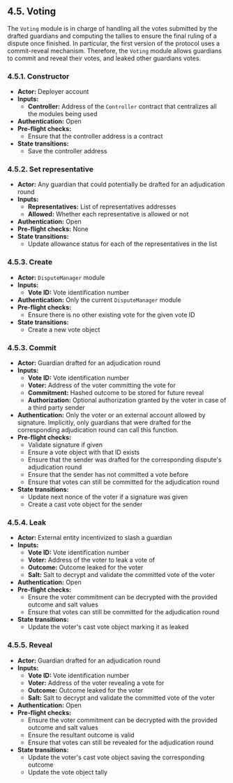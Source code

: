 ## 4.5. Voting

The `Voting` module is in charge of handling all the votes submitted by the drafted guardians and computing the tallies to ensure the final ruling of a dispute once finished.
In particular, the first version of the protocol uses a commit-reveal mechanism. Therefore, the `Voting` module allows guardians to commit and reveal their votes, and leaked other guardians votes.

### 4.5.1. Constructor

- **Actor:** Deployer account
- **Inputs:**
    - **Controller:** Address of the `Controller` contract that centralizes all the modules being used
- **Authentication:** Open
- **Pre-flight checks:**
    - Ensure that the controller address is a contract
- **State transitions:**
    - Save the controller address

### 4.5.2. Set representative

- **Actor:** Any guardian that could potentially be drafted for an adjudication round
- **Inputs:**
    - **Representatives:** List of representatives addresses
    - **Allowed:** Whether each representative is allowed or not
- **Authentication:** Open
- **Pre-flight checks:** None
- **State transitions:**
    - Update allowance status for each of the representatives in the list

### 4.5.3. Create

- **Actor:** `DisputeManager` module
- **Inputs:**
    - **Vote ID:** Vote identification number
- **Authentication:** Only the current `DisputeManager` module
- **Pre-flight checks:**
    - Ensure there is no other existing vote for the given vote ID
- **State transitions:**
    - Create a new vote object

### 4.5.3. Commit

- **Actor:** Guardian drafted for an adjudication round
- **Inputs:**
    - **Vote ID:** Vote identification number
    - **Voter:** Address of the voter committing the vote for
    - **Commitment:** Hashed outcome to be stored for future reveal
    - **Authorization:** Optional authorization granted by the voter in case of a third party sender
- **Authentication:** Only the voter or an external account allowed by signature. Implicitly, only guardians that were drafted for the corresponding adjudication round can call this function.
- **Pre-flight checks:**
    - Validate signature if given
    - Ensure a vote object with that ID exists
    - Ensure that the sender was drafted for the corresponding dispute's adjudication round
    - Ensure that the sender has not committed a vote before
    - Ensure that votes can still be committed for the adjudication round
- **State transitions:**
    - Update next nonce of the voter if a signature was given
    - Create a cast vote object for the sender

### 4.5.4. Leak

- **Actor:** External entity incentivized to slash a guardian
- **Inputs:**
    - **Vote ID:** Vote identification number
    - **Voter:** Address of the voter to leak a vote of
    - **Outcome:** Outcome leaked for the voter
    - **Salt:** Salt to decrypt and validate the committed vote of the voter
- **Authentication:** Open
- **Pre-flight checks:**
    - Ensure the voter commitment can be decrypted with the provided outcome and salt values
    - Ensure that votes can still be committed for the adjudication round
- **State transitions:**
    - Update the voter's cast vote object marking it as leaked

### 4.5.5. Reveal

- **Actor:** Guardian drafted for an adjudication round
- **Inputs:**
    - **Vote ID:** Vote identification number
    - **Voter:** Address of the voter revealing a vote for
    - **Outcome:** Outcome leaked for the voter
    - **Salt:** Salt to decrypt and validate the committed vote of the voter
- **Authentication:** Open
- **Pre-flight checks:**
    - Ensure the voter commitment can be decrypted with the provided outcome and salt values
    - Ensure the resultant outcome is valid
    - Ensure that votes can still be revealed for the adjudication round
- **State transitions:**
    - Update the voter's cast vote object saving the corresponding outcome
    - Update the vote object tally

